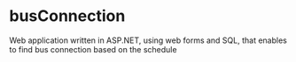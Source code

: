 busConnection
=============

Web application written in ASP.NET, using web forms and SQL, that enables to find bus connection based on the schedule
